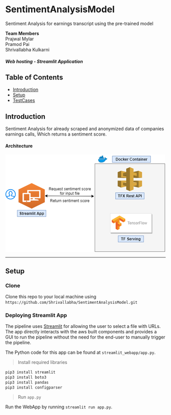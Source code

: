 # SentimentAnalysisModel
Sentiment Analysis for earnings transcript using the pre-trained model

**Team Members**<br />
Prajwal Mylar <br />
Pramod Pai <br />
Shrivallabha Kulkarni <br />

##### Web hosting - Streamlit Application<br />

## Table of Contents

- [Introduction](#introduction)
- [Setup](#setup)
- [TestCases](#testcases)

## Introduction
Sentiment Analysis for already scraped and anonymized data of companies earnings calls, Which returns a sentiment score.

#### Architecture 

![alt text](https://github.com/Shrivallabha/SentimentAnalysisModel/blob/main/SentimentAnalysisArchitecture.png)

---
## Setup

### Clone

Clone this repo to your local machine using `https://github.com/Shrivallabha/SentimentAnalysisModel.git`

### Deploying Streamlit App 

The pipeline uses [Streamlit](https://www.streamlit.io/) for allowing the user to select a file with URLs. The app directly interacts with the aws built components and provides a GUI to run the pipeline without the need for the end-user to manually trigger the pipeline.

The Python code for this app can be found at `streamlit_webapp/app.py`.
> Install required libraries

```
pip3 install streamlit
pip3 install boto3
pip3 install pandas
pip3 install configparser
```

> Run `app.py`

Run the WebApp by running `streamlit run app.py`.

